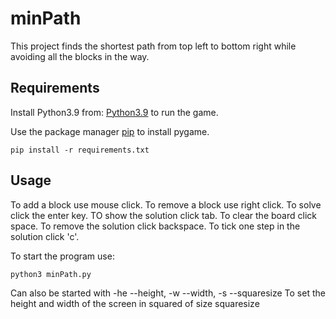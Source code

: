 # minPath

This project finds the shortest path from top left to bottom right
while avoiding all the blocks in the way.

## Requirements

Install Python3.9 from: [Python3.9](https://www.python.org/downloads/) to run the game.

Use the package manager [pip](https://pip.pypa.io/en/stable/) to install pygame.

```
pip install -r requirements.txt
```

## Usage

To add a block use mouse click.
To remove a block use right click.
To solve click the enter key.
TO show the solution click tab.
To clear the board click space.
To remove the solution click backspace.
To tick one step in the solution click 'c'.

To start the program use:
```
python3 minPath.py
```

Can also be started with -he --height, -w --width, -s --squaresize 
To set the height and width of the screen in squared of size squaresize 
